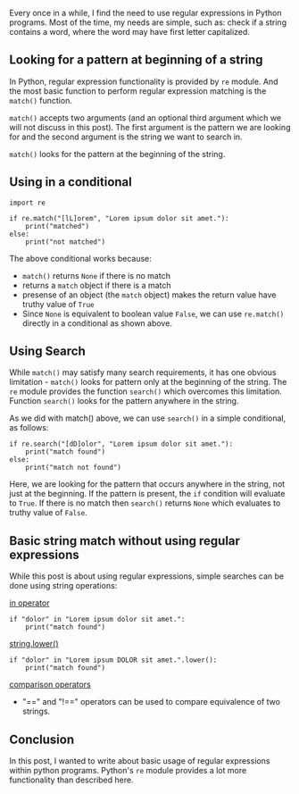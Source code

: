 ---
---

Every once in a while, I find the need to use regular expressions in Python
programs. Most of the time, my needs are simple, such as: check if a string
contains a word, where the word may have first letter capitalized.

## Looking for a pattern at beginning of a string

In Python, regular expression functionality is provided by `re` module. And the most
basic function to perform regular expression matching is the `match()` function.

`match()` accepts two arguments (and an optional third argument which we will not
discuss in this post). The first argument is the pattern we are looking for and
the second argument is the string we want to search in.

`match()` looks for the pattern at the beginning of the string.

## Using in a conditional

```
import re

if re.match("[lL]orem", "Lorem ipsum dolor sit amet."):
    print("matched")
else:
    print("not matched")
```

The above conditional works because:
- `match()` returns `None` if there is no match
- returns a `match` object if there is a match
- presense of an object (the `match` object) makes the return value have truthy value of `True`
- Since `None` is equivalent to boolean value `False`, we can use `re.match()` directly in a conditional as shown above.

## Using Search

While `match()` may satisfy many search requirements, it has one obvious
limitation - `match()` looks for pattern only at the beginning of the string.
The `re` module provides the function `search()` which overcomes this limitation.
Function `search()` looks for the pattern anywhere in the string.

As we did with match() above, we can use `search()` in a simple conditional, as follows:
```
if re.search("[dD]olor", "Lorem ipsum dolor sit amet."):
    print("match found")
else:
    print("match not found")
```

Here, we are looking for the pattern that occurs anywhere in the string, not just at
the beginning. If the pattern is present, the `if` condition will evaluate to `True`.
If there is no match then `search()` returns `None` which evaluates to truthy
value of `False`.


## Basic string match without using regular expressions

While this post is about using regular expressions, simple searches can be done
using string operations:

<ins>in operator</ins>
```
if "dolor" in "Lorem ipsum dolor sit amet.":
    print("match found")
```

<ins>string.lower()</ins>
```
if "dolor" in "Lorem ipsum DOLOR sit amet.".lower():
    print("match found")
```

<ins>comparison operators</ins>
- "==" and "!==" operators can be used to compare equivalence of two strings.

## Conclusion

In this post, I wanted to write about basic usage of regular expressions within
python programs. Python's `re` module provides a lot more functionality than
described here.
